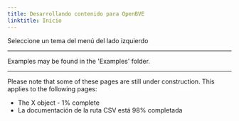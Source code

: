 ```yaml
---
title: Desarrollando contenido para OpenBVE
linktitle: Inicio
---
```


Seleccione un tema del menú del lado izquierdo

---

Examples may be found in the 'Examples' folder.

---

Please note that some of these pages are still under construction. This applies to the following pages:

- The X object - 1% complete
- La documentación de la ruta CSV está 98% completada